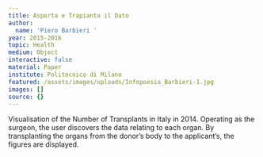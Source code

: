 ```yaml
---
title: Asporta e Trapianta il Dato
author:
  name: 'Piero Barbieri '
year: 2015-2016
topic: Health
medium: Object
interactive: false
material: Paper
institute: Politecnico di Milano
featured: /assets/images/uploads/Infopoesia_Barbieri-1.jpg
images: []
source: {}
---
```

Visualisation of the Number of Transplants in Italy in 2014. Operating as the surgeon, the user discovers the data relating to each organ. By transplanting the organs from the donorʼs body to the applicantʼs, the figures are displayed.

